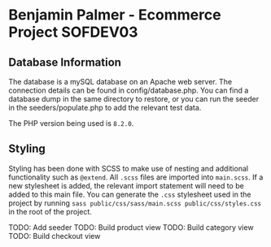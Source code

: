 # Benjamin Palmer - Ecommerce Project SOFDEV03

## Database Information

The database is a mySQL database on an Apache web server. The connection details can be found in config/database.php. You can find a database dump in the same directory to restore, or you can run the seeder in the seeders/populate.php to add the relevant test data.

The PHP version being used is `8.2.0`.

## Styling

Styling has been done with SCSS to make use of nesting and additional functionality such as `@extend`. All `.scss` files are imported into `main.scss`. If a new stylesheet is added, the relevant import statement will need to be added to this main file. You can generate the `.css` stylesheet used in the project by running `sass public/css/sass/main.scss public/css/styles.css` in the root of the project.

TODO: Add seeder
TODO: Build product view
TODO: Build category view
TODO: Build checkout view
